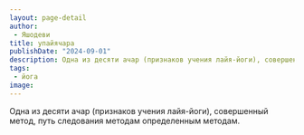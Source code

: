 ```yaml
---
layout: page-detail
author:
 - Яшодеви
title: упайячара
publishDate: "2024-09-01"
description: Одна из десяти ачар (признаков учения лайя-йоги), совершенный метод, путь следования методам определенным методам.
tags:
 - йога
image: 
---
```


Одна из десяти ачар (признаков учения лайя-йоги), совершенный метод, путь следования методам определенным методам.


